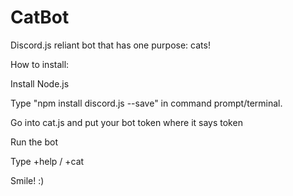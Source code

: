 # CatBot
Discord.js reliant bot that has one purpose: cats!

How to install:

Install Node.js

Type "npm install discord.js --save" in command prompt/terminal.

Go into cat.js and put your bot token where it says token

Run the bot

Type +help / +cat

Smile! :)
